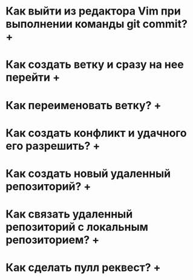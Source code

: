 # Как выйти из редактора Vim при выполнении команды git commit? +

# Как создать ветку и сразу на нее перейти +

# Как переименовать ветку? +

# Как создать конфликт и удачного его разрешить? +

# Как создать новый удаленный репозиторий? +

# Как связать удаленный репозиторий с локальным репозиторием? +

# Как сделать пулл реквест? +